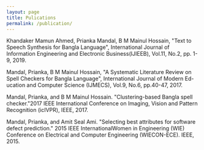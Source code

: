 ```yaml
---
layout: page
title: Pulications
permalink: /publication/
---
```

<p>  Khandaker Mamun Ahmed, Prianka Mandal, B M Mainul Hossain, "Text to Speech Synthesis for Bangla Language", International Journal of Information Engineering and Electronic Business(IJIEEB), Vol.11, No.2,
pp. 1-9, 2019. </p>

<p>Mandal, Prianka, B M Mainul Hossain, "A Systematic Literature Review on Spell Checkers for Bangla Language", International Journal of Modern Ed-
ucation and Computer Science (IJMECS), Vol.9, No.6, pp.40-47, 2017. </p>

<p>Mandal, Prianka, and B M Mainul Hossain. "Clustering-based Bangla spell checker."2017 IEEE International Conference on Imaging, Vision and Pattern
Recognition (icIVPR), IEEE, 2017.</p>

<p> Mandal, Prianka, and Amit Seal Ami. "Selecting best attributes for software defect prediction." 2015 IEEE InternationalWomen in Engineering (WIE) Conference on Electrical and Computer Engineering (WIECON-ECE). IEEE, 2015. </p>


